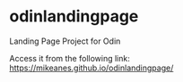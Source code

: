 # odinlandingpage
Landing Page Project for Odin


Access it from the following link: https://mikeanes.github.io/odinlandingpage/
